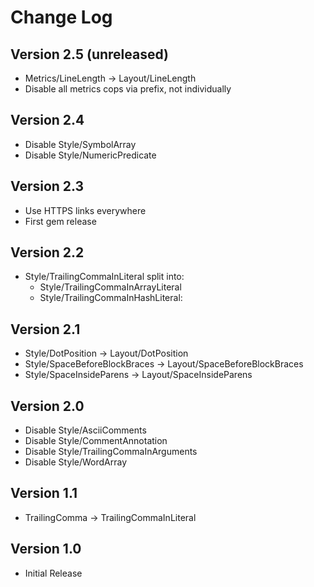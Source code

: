 # Change Log

## Version 2.5 (unreleased)

- Metrics/LineLength -> Layout/LineLength
- Disable all metrics cops via prefix, not individually

## Version 2.4

- Disable Style/SymbolArray
- Disable Style/NumericPredicate

## Version 2.3

- Use HTTPS links everywhere
- First gem release

## Version 2.2

- Style/TrailingCommaInLiteral split into:
  - Style/TrailingCommaInArrayLiteral
  - Style/TrailingCommaInHashLiteral:

## Version 2.1

- Style/DotPosition             -> Layout/DotPosition
- Style/SpaceBeforeBlockBraces  -> Layout/SpaceBeforeBlockBraces
- Style/SpaceInsideParens       -> Layout/SpaceInsideParens

## Version 2.0

- Disable Style/AsciiComments
- Disable Style/CommentAnnotation
- Disable Style/TrailingCommaInArguments
- Disable Style/WordArray

## Version 1.1

- TrailingComma -> TrailingCommaInLiteral

## Version 1.0

- Initial Release
